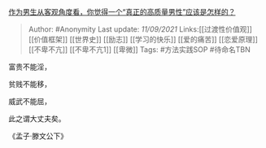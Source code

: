 [作为男生从客观角度看，你觉得一个“真正的高质量男性”应该是怎样的？](https://www.zhihu.com/question/484513695/answer/2111227039)

> Author: #Anonymity
> Last update: *11/09/2021*
> Links:[[过渡性价值观]] [[价值框架]] [[世界史]] [[励志]] [[学习的快乐]] [[爱的痛苦]] [[恋爱原理]] [[不卑不亢]] [[不卑不亢1]] [[卑微]]
> Tags:  #方法实践SOP #待命名TBN

富贵不能淫，

贫贱不能移，

威武不能屈，

此之谓大丈夫矣。

《孟子·滕文公下》

